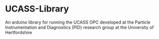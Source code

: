 # UCASS-Library
An arduino library for running the UCASS OPC developed at the Particle Instrumentation and Diagnostics (PID) research group at the University of Hertfordshire

